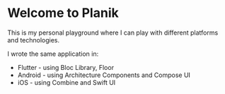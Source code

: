 # Welcome to Planik

This is my personal playground where I can play with different platforms and technologies.

I wrote the same application in:

- Flutter - using Bloc Library, Floor
- Android - using Architecture Components and Compose UI
- iOS - using Combine and Swift UI
